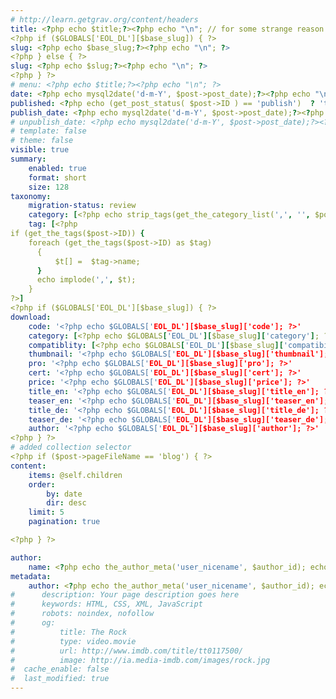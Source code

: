 ```yaml
---
# http://learn.getgrav.org/content/headers
title: <?php echo $title;?><?php echo "\n"; // for some strange reason the newline after the closing tag disappears ?>
<?php if ($GLOBALS['EOL_DL'][$base_slug]) { ?>
slug: <?php echo $base_slug;?><?php echo "\n"; ?>
<?php } else { ?>
slug: <?php echo $slug;?><?php echo "\n"; ?>
<?php } ?>
# menu: <?php echo $title;?><?php echo "\n"; ?>
date: <?php echo mysql2date('d-m-Y', $post->post_date);?><?php echo "\n"; ?>
published: <?php echo (get_post_status( $post->ID ) == 'publish')  ? 'true' : 'false'; echo "\n"; ?>
publish_date: <?php echo mysql2date('d-m-Y', $post->post_date);?><?php echo "\n"; ?>
# unpublish_date: <?php echo mysql2date('d-m-Y', $post->post_date);?><?php echo "\n"; ?>
# template: false
# theme: false
visible: true
summary:
    enabled: true
    format: short
    size: 128
taxonomy:
    migration-status: review
    category: [<?php echo strip_tags(get_the_category_list(',', '', $post->ID)); ?>]
    tag: [<?php
if (get_the_tags($post->ID)) {
    foreach (get_the_tags($post->ID) as $tag)
      {
          $t[] =  $tag->name;
      }
      echo implode(',', $t);
    }
?>]
<?php if ($GLOBALS['EOL_DL'][$base_slug]) { ?>
download:
    code: '<?php echo $GLOBALS['EOL_DL'][$base_slug]['code']; ?>'
    category: [<?php echo $GLOBALS['EOL_DL'][$base_slug]['category']; ?>]
    compatiblity: [<?php echo $GLOBALS['EOL_DL'][$base_slug]['compatibility']; ?>]
    thumbnail: '<?php echo $GLOBALS['EOL_DL'][$base_slug]['thumbnail']; ?>'
    pro: '<?php echo $GLOBALS['EOL_DL'][$base_slug]['pro']; ?>'
    cert: '<?php echo $GLOBALS['EOL_DL'][$base_slug]['cert']; ?>'
    price: '<?php echo $GLOBALS['EOL_DL'][$base_slug]['price']; ?>'
    title_en: '<?php echo $GLOBALS['EOL_DL'][$base_slug]['title_en']; ?>'
    teaser_en: '<?php echo $GLOBALS['EOL_DL'][$base_slug]['teaser_en']; ?>'
    title_de: '<?php echo $GLOBALS['EOL_DL'][$base_slug]['title_de']; ?>'
    teaser_de: '<?php echo $GLOBALS['EOL_DL'][$base_slug]['teaser_de']; ?>'
    author: '<?php echo $GLOBALS['EOL_DL'][$base_slug]['author']; ?>'
<?php } ?>
# added collection selector
<?php if ($post->pageFileName == 'blog') { ?>
content:
    items: @self.children
    order:
        by: date
        dir: desc
    limit: 5
    pagination: true   

<?php } ?>

author:
    name: <?php echo the_author_meta('user_nicename', $author_id); echo "\n"; ?>
metadata:
    author: <?php echo the_author_meta('user_nicename', $author_id); echo "\n"; ?>
#      description: Your page description goes here
#      keywords: HTML, CSS, XML, JavaScript
#      robots: noindex, nofollow
#      og:
#          title: The Rock
#          type: video.movie
#          url: http://www.imdb.com/title/tt0117500/
#          image: http://ia.media-imdb.com/images/rock.jpg
#  cache_enable: false
#  last_modified: true
---
```


<?php echo $content; ?>

<?php echo$GLOBALS['EOL_DL'][$slug]['changelog']; ?>